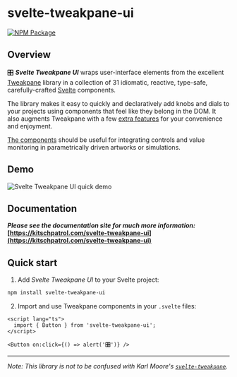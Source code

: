 # svelte-tweakpane-ui

[![NPM Package](https://img.shields.io/npm/v/svelte-tweakpane-ui.svg)](https://npmjs.com/package/svelte-tweakpane-ui)

## Overview

🎛️ **_Svelte Tweakpane UI_** wraps user-interface elements from the excellent [Tweakpane](https://cocopon.github.io/tweakpane/) library in a collection of 31 idiomatic, reactive, type-safe, carefully-crafted [Svelte](https://svelte.dev) components.

The library makes it easy to quickly and declaratively add knobs and dials to your projects using components that feel like they belong in the DOM. It also augments Tweakpane with a few [extra features](https://kitschpatrol.com/svelte-tweakpane-ui/docs/features) for your convenience and enjoyment.

[The components](https://kitschpatrol.com/svelte-tweakpane-ui/docs#components) should be useful for integrating controls and value monitoring in parametrically driven artworks or simulations.

## Demo

![Svelte Tweakpane UI quick demo](./docs/public/quick-demo.gif)

## Documentation

**_Please see the documentation site for much more information:_**  
**[https://kitschpatrol.com/svelte-tweakpane-ui](https://kitschpatrol.com/svelte-tweakpane-ui)**

## Quick start

1. Add _Svelte Tweakpane UI_ to your Svelte project:

```sh
npm install svelte-tweakpane-ui
```

2. Import and use Tweakpane components in your `.svelte` files:

```svelte
<script lang="ts">
  import { Button } from 'svelte-tweakpane-ui';
</script>

<Button on:click={() => alert('🎛️')} />
```

---

_Note: This library is not to be confused with Karl Moore's [`svelte-tweakpane`](https://github.com/pierogis/svelte-tweakpane)._
